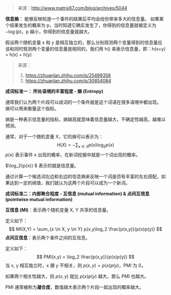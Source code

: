 > 来源：http://www.matrix67.com/blog/archives/5044

**信息熵**：
能够反映知道一个事件的结果后平均会给你带来多大的信息量。
如果某个结果发生的概率为 p，当时知道它确实发生了，你得到的信息量就被定义为 $-\log(p)$，p 越小，你得到的信息量就越大。

假设两个随机变量 x 和 y 是相互独立的，那么分别观测两个变量得到的信息量应该和同时观测两个变量的信息量是相同的，我们用 h() 来表示信息量，即：h(x+y) = h(x) + h(y)

> 来源：
>
> 1. https://zhuanlan.zhihu.com/p/25499358
> 2. https://zhuanlan.zhihu.com/p/30854084

**成词标准一： 所处语境的丰富程度 - 熵 (Entropy)**  

通常我们认为两个片段可以成词的一个条件就是这个词语在很多语境中都出现。 
熵可以用来衡量这个指标。

熵是一种表示信息量的指标，熵越高就意味着信息量越大，不确定性越高，越难以预测。  

通常，对于一个随机变量 X，它的熵可以表示为：
$$
H(X) = - \sum_{x \in X}p(x)\log_2p(x)
$$
$p(x)$ 表示事件 x 出现的概率，在新词挖掘中就是一个词出现的概率。

$\log_2{p(x)} $ 表示的就是信息量。



通过计算一个候选词左边和右边的信息熵来反映一个词是否有丰富的左右搭配，如果达到一定的阀值，我们就认为这两个片段可以成为一个新词。

**成词标准二：内部聚合程度 - 互信息 (mutual information) & 点间互信息 (pointwise mutual information)**

**互信息 (MI)**：表示两个随机变量 X, Y 共享的信息量。

定义如下：
$$
MI(X,Y) = \sum_{x \in X, y \in Y} p(x,y)log_2 \frac{p(x,y)}{p(x)p(y)}
$$
**点间互信息**：表示两个事件之间的互信息。

定义如下：
$$
PMI(x,y) = \log_2 \frac{p(x,y)}{p(x)p(y)}
$$
当 x, y 相互独立时，x 跟 y 不相关，则 $p(x,y) = p(x)p(y)$，PMI 为 0。

如果两个相关性越大，则 $p(x,y)$ 就比 $p(x)p(y)$ 越大，那么 PMI 也越大。

PMI 通常被称为**凝合度**，数值越大表示两个片段一起出现的概率越大。



